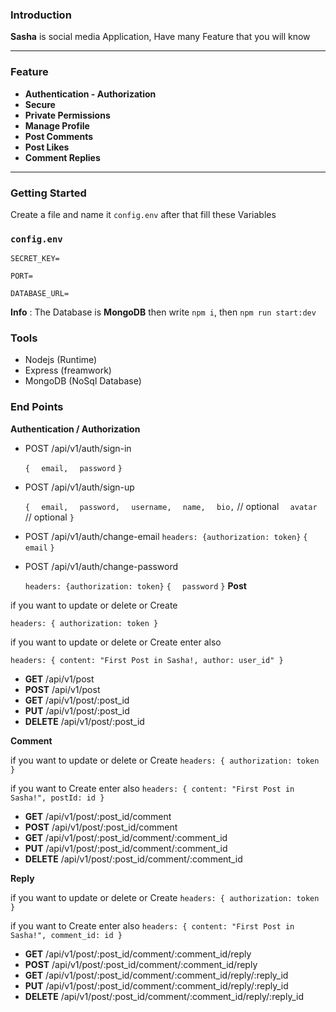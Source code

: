 ### Introduction

**Sasha** is social media Application, Have many Feature that you will know

---

### Feature

- **Authentication - Authorization**
- **Secure**
- **Private Permissions**
- **Manage Profile**
- **Post Comments**
- **Post Likes**
- **Comment Replies**

---

### Getting Started

Create a file and name it `config.env` after that fill these Variables

### `config.env`

`SECRET_KEY=`

`PORT=`

`DATABASE_URL=`

**Info** : The Database is **MongoDB**
then write `npm i`, then `npm run start:dev`

### Tools

- Nodejs (Runtime)
- Express (freamwork)
- MongoDB (NoSql Database)

### End Points

**Authentication / Authorization**

- POST /api/v1/auth/sign-in

  `{`
  `  email,`
  `  password`
  `}`

- POST /api/v1/auth/sign-up

  `{`
  `  email,`
  `  password,`
  `  username,`
  `  name,`
  `  bio,` // optional
  `  avatar` // optional
  `}`

- POST /api/v1/auth/change-email
  `headers: {authorization: token}`
  `{`
  `  email`
  `}`
- POST /api/v1/auth/change-password

  `headers: {authorization: token}`
  `{`
  `  password`
  `}`
  **Post**

if you want to update or delete or Create

`headers: { authorization: token }`

if you want to update or delete or Create enter also

`headers: { content: "First Post in Sasha!, author: user_id" }`

- **GET** /api/v1/post
- **POST** /api/v1/post
- **GET** /api/v1/post/:post_id
- **PUT** /api/v1/post/:post_id
- **DELETE** /api/v1/post/:post_id

**Comment**

if you want to update or delete or Create
`headers: { authorization: token }`

if you want to Create enter also
`headers: { content: "First Post in Sasha!", postId: id }`

- **GET** /api/v1/post/:post_id/comment
- **POST** /api/v1/post/:post_id/comment
- **GET** /api/v1/post/:post_id/comment/:comment_id
- **PUT** /api/v1/post/:post_id/comment/:comment_id
- **DELETE** /api/v1/post/:post_id/comment/:comment_id

**Reply**

if you want to update or delete or Create
`headers: { authorization: token }`

if you want to Create enter also
`headers: { content: "First Post in Sasha!", comment_id: id }`

- **GET** /api/v1/post/:post_id/comment/:comment_id/reply
- **POST** /api/v1/post/:post_id/comment/:comment_id/reply
- **GET** /api/v1/post/:post_id/comment/:comment_id/reply/:reply_id
- **PUT** /api/v1/post/:post_id/comment/:comment_id/reply/:reply_id
- **DELETE** /api/v1/post/:post_id/comment/:comment_id/reply/:reply_id
